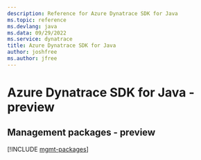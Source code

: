 ```yaml
---
description: Reference for Azure Dynatrace SDK for Java
ms.topic: reference
ms.devlang: java
ms.data: 09/29/2022
ms.service: dynatrace
title: Azure Dynatrace SDK for Java
author: joshfree
ms.author: jfree
---
```

# Azure Dynatrace SDK for Java - preview

## Management packages - preview
[!INCLUDE [mgmt-packages](dynatrace-mgmt-index.md)]